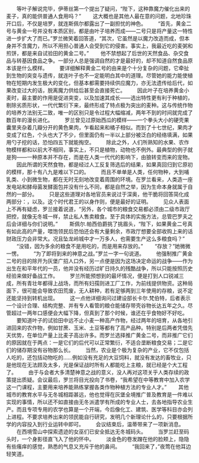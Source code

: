 　　等叶子解说完毕，伊蒂丝第一个提出了疑问，“陛下，这种靠魔力催化出来的麦子，真的能供普通人食用吗？”
　　这大概也是其他人最在意的问题，北地珍珠开口后，不仅是培罗，就连斯佩尔都露出了一副担忧的神色。
　　“首先，黄金二号与黄金一号并没有本质区别，都是由叶子培养而成——二号只是将产量这一特性进一步扩大了而已。”罗兰微笑着回答道，“其次，它虽然是以魔力改造而成，但本身并不含魔力，所以不用担心普通人会受到它的侵害。事实上，我最近吃的麦粥和煎饼，都是来自试验田的黄金二号。”
　　他不禁想起了后世的天然食品、杂交食品与转基因食品之争。一部分人总是强调自然的才是最好的，却不知道自然食品原本该是什么模样。
　　要详细解释黄金二号的由来是个十分复杂的问题，它牵扯到生物的突变与遗传，就连叶子也不一定能明白其中的道理。尽管她的能力能使植物在短期内发生极大的变化，但基本都需要持续供应魔力，亦无法遗传给后代，如果改变过大的话，脱离魔力供给后甚至会直接死亡。
　　因此叶子在培养黄金小麦时，最主要的作用是促进突变，以及加速其成长——选出特性更有利于种植的，剔除劣质形状，一代代繁衍下来，最终形成了特点极为突出的麦种。这与传统作物的培养方法别无二致，唯一的区别只是令过程大幅缩减，两年不到的时间就完成了数百年的漫长进化。
　　罗兰曾见过原始西瓜的模样——一个拳头大小的硬壳果囊里夹杂着几瓣分开的黄色果肉，乍看起来和橘子相似。而到了十七世纪，果肉才变成了红色，个头也大了不少，但里面仍有一半以上部分被泛白的经络填满，如果用勺子挖的话，恐怕四五下就能掏空。
　　除此之外，人们所熟知的水果、农作物模样都和以前大不相同，事实上，不只是植物，动物也不例外。最典型的例子就是狗——一种原本并不存在，而是在人类一代代的影响下，由狼转变而来的宠物。
　　因此所谓的天然食物，都是经过人工反复筛选后的结果，如果真回归到它原初的模样，那十有八九是难以下口的。
　　而且不单单是人类，任何物种，大到哺乳类、小到微生物，都在无时无刻地改变着周围的环境。在罗兰看来，人类造一座发电站和酵母菌发酵面包并没有什么不同，都是自然之举，因为生命本身就属于自然的一部分。
　　只是这些道理对各地官员来说过于深奥，他干脆将回答简化成两部分：，以及。这个时代君王的以身作则，便是最好的证明。
　　见众人表面上不再有疑虑，罗兰接着说道，“另外，各个城市的粮食交易都必须由二级市政厅把控，就像无冬城一样，禁止私人售卖粮食。至于具体的实施方法，总管巴罗夫之后会详细与你们说明。”
　　斯佩尔.帕西伯爵挑了挑眉头，“陛下，如果黄金二号真有如此高的产量，喂饱领民后恐怕还会有大量剩余，市政厅想要全部收购上来的话财政压力会非常大。况且坠龙岭城中才一万多人，也需要生产这么多粮食吗？”
　　“没错，因为多余的粮食不是用吃的，而是用来存放的。”
　　“存放？”她微微一愣。
　　“为了即将到来的神意之战。”罗兰一字一句说道。
　　他强制推广黄金二号的目的除开为灰堡广招人口外，另一点便是因为这场决定命运的战争——作为出生在和平年代的一员，他并没有经历过旷日持久的残酷战争，所以只能按照历史经验来做好备战工作。
　　罗兰所能预想到的最坏情况，便是打到人口锐减三成，所有青壮年都得上战场，而所有妇孺则进工厂工作，为前线提供物资。这种局面下，很可能会导致农田荒废，无人耕种，若有足够两到三年使用的存粮，说不定还能坚持到转机出现。
　　这一点他详细询问过建设部长卡尔.梵伯特，后者表示一个设计合理、结构完整、并有专人看管的粮仓能储存带壳谷物长达五年之久。尽管超过一两年口感便会大幅下降，但真到了那个时候，谁还在乎食物好不好吃。
　　要知道叶子的试验田中远不止小麦一种高产作物，经过两年的培育，从各地引进回来的农作物，例如甘蔗、玉米、土豆等都有了高产品种。特别是后两者凭借先天优势，在单位产量上比麦子高出许多。而罗兰选择推广黄金二号，而非推广它们的原因就在于两点：一是它们的后代可以正常繁衍，不适合垄断粮食交易；二是它们的储存期没有谷物那么长。
　　当然，农业是个极为复杂的产业，它不仅包括人吃的，还包括动物吃的……例如没有充足的大豆饲料，就没有发达的畜牧业，只是他现在无法顾及太多，光是保证战时所有人都能吃上主粮，就已经是个大工程了。
　　由于与会者大多清楚神意之战的意义，没人再对这项关乎人类存续的政策提出质疑。会议最后，罗兰将目光投向了书卷，“我希望在中等教育中加入农学这一门课程，主要用来培养能熟练掌握各类作物种植方法的专业人才。”
　　其他城市的教育水平与无冬城相距甚远，他也觉得在灰堡全境推广普及教育是一件难以实现的事情，所以还不如直接由无冬派遣学有所成的专业人士，去各地指导农业生产。而且专项专用的农学也算是一个开端，今后像化工、建筑、医学等科目亦会列上进程。不要求培养出来的领民能自行研究，发明几个新理论什么的，只要根据所学的内容投入到行业运转中即可。
　　会议结束后，温蒂带来了一项新消息。
　　在西境雪山中探索遗迹的女巫们已安全抵达无冬城码头。
　　当罗兰赶至码头时，一个身影径直飞入了他的怀中。
　　淡金色的卷发蹭在他的脸颊上，隐隐有些瘙痒的感觉，熟悉的气息又充斥于他的鼻间。
　　“我回来了，”夜莺在他耳边轻笑道。